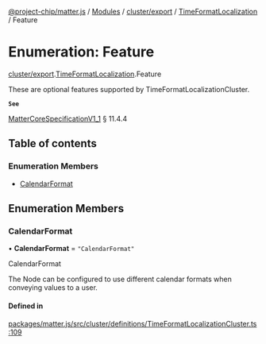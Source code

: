 [@project-chip/matter.js](../README.md) / [Modules](../modules.md) / [cluster/export](../modules/cluster_export.md) / [TimeFormatLocalization](../modules/cluster_export.TimeFormatLocalization.md) / Feature

# Enumeration: Feature

[cluster/export](../modules/cluster_export.md).[TimeFormatLocalization](../modules/cluster_export.TimeFormatLocalization.md).Feature

These are optional features supported by TimeFormatLocalizationCluster.

**`See`**

[MatterCoreSpecificationV1_1](../interfaces/spec_export.MatterCoreSpecificationV1_1.md) § 11.4.4

## Table of contents

### Enumeration Members

- [CalendarFormat](cluster_export.TimeFormatLocalization.Feature.md#calendarformat)

## Enumeration Members

### CalendarFormat

• **CalendarFormat** = ``"CalendarFormat"``

CalendarFormat

The Node can be configured to use different calendar formats when conveying values to a user.

#### Defined in

[packages/matter.js/src/cluster/definitions/TimeFormatLocalizationCluster.ts:109](https://github.com/project-chip/matter.js/blob/b7330d72/packages/matter.js/src/cluster/definitions/TimeFormatLocalizationCluster.ts#L109)
